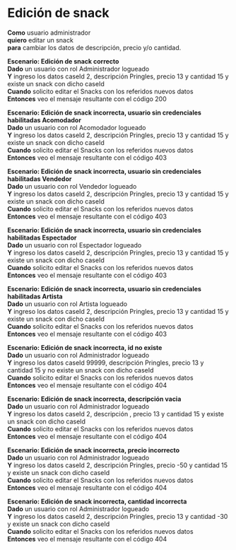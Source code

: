 # Edición de snack

**Como** usuario administrador  
**quiero** editar un snack  
**para** cambiar los datos de descripción, precio y/o cantidad.

**Escenario: Edición de snack correcto**  
**Dado** un usuario con rol Administrador logueado  
**Y** ingreso los datos caseId 2, descripción Pringles, precio 13 y cantidad 15 y existe un snack con dicho caseId  
**Cuando** solicito editar el Snacks con los referidos nuevos datos  
**Entonces** veo el mensaje resultante con el código 200

**Escenario: Edición de snack incorrecta, usuario sin credenciales habilitadas Acomodador**  
**Dado** un usuario con rol Acomodador logueado  
**Y** ingreso los datos caseId 2, descripción Pringles, precio 13 y cantidad 15 y existe un snack con dicho caseId  
**Cuando** solicito editar el Snacks con los referidos nuevos datos  
**Entonces** veo el mensaje resultante con el código 403

**Escenario: Edición de snack incorrecta, usuario sin credenciales habilitadas Vendedor**  
**Dado** un usuario con rol Vendedor logueado  
**Y** ingreso los datos caseId 2, descripción Pringles, precio 13 y cantidad 15 y existe un snack con dicho caseId  
**Cuando** solicito editar el Snacks con los referidos nuevos datos  
**Entonces** veo el mensaje resultante con el código 403

**Escenario: Edición de snack incorrecta, usuario sin credenciales habilitadas Espectador**  
**Dado** un usuario con rol Espectador logueado  
**Y** ingreso los datos caseId 2, descripción Pringles, precio 13 y cantidad 15 y existe un snack con dicho caseId  
**Cuando** solicito editar el Snacks con los referidos nuevos datos  
**Entonces** veo el mensaje resultante con el código 403

**Escenario: Edición de snack incorrecta, usuario sin credenciales habilitadas Artista**  
**Dado** un usuario con rol Artista logueado  
**Y** ingreso los datos caseId 2, descripción Pringles, precio 13 y cantidad 15 y existe un snack con dicho caseId  
**Cuando** solicito editar el Snacks con los referidos nuevos datos  
**Entonces** veo el mensaje resultante con el código 403

**Escenario: Edición de snack incorrecta, id no existe**  
**Dado** un usuario con rol Administrador logueado  
**Y** ingreso los datos caseId 99999, descripción Pringles, precio 13 y cantidad 15 y no existe un snack con dicho caseId  
**Cuando** solicito editar el Snacks con los referidos nuevos datos  
**Entonces** veo el mensaje resultante con el código 404

**Escenario: Edición de snack incorrecta, descripción vacia**  
**Dado** un usuario con rol Administrador logueado  
**Y** ingreso los datos caseId 2, descripción , precio 13 y cantidad 15 y existe un snack con dicho caseId  
**Cuando** solicito editar el Snacks con los referidos nuevos datos  
**Entonces** veo el mensaje resultante con el código 404

**Escenario: Edición de snack incorrecta, precio incorrecto**  
**Dado** un usuario con rol Administrador logueado  
**Y** ingreso los datos caseId 2, descripción Pringles, precio -50 y cantidad 15 y existe un snack con dicho caseId  
**Cuando** solicito editar el Snacks con los referidos nuevos datos  
**Entonces** veo el mensaje resultante con el código 404

**Escenario: Edición de snack incorrecta, cantidad incorrecta**  
**Dado** un usuario con rol Administrador logueado  
**Y** ingreso los datos caseId 2, descripción Pringles, precio 13 y cantidad -30 y existe un snack con dicho caseId  
**Cuando** solicito editar el Snacks con los referidos nuevos datos  
**Entonces** veo el mensaje resultante con el código 404
